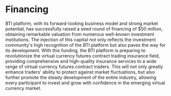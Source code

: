# Financing

BTI platform, with its forward-looking business model and strong market potential, has successfully raised a seed round of financing of $50 million, obtaining remarkable valuation from numerous well-known investment institutions. The injection of this capital not only reflects the investment community's high recognition of the BTI platform but also paves the way for its development. With this funding, the BTI platform is preparing to revolutionize the virtual currency futures contract trading insurance field, providing comprehensive and high-quality insurance services to a wide range of virtual currency futures contract traders. This will not only greatly enhance traders' ability to protect against market fluctuations, but also further promote the steady development of the entire industry, allowing every participant to invest and grow with confidence in the emerging virtual currency market.
